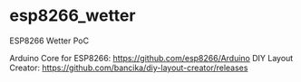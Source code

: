 # esp8266_wetter
ESP8266 Wetter PoC

Arduino Core for ESP8266: https://github.com/esp8266/Arduino
DIY Layout Creator: https://github.com/bancika/diy-layout-creator/releases
